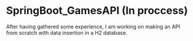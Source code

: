 # SpringBoot_GamesAPI (In proccess)
After having gathered some experience, I am working on making an API from scratch with data insertion in a H2 database.
